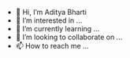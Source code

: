 - 👋 Hi, I’m Aditya Bharti
- 👀 I’m interested in ...
- 🌱 I’m currently learning ...
- 💞️ I’m looking to collaborate on ...
- 📫 How to reach me ...

<!---
adityabhartib/adityabhartib is a ✨ special ✨ repository because its `README.md` (this file) appears on your GitHub profile.
You can click the Preview link to take a look at your changes.
--->
